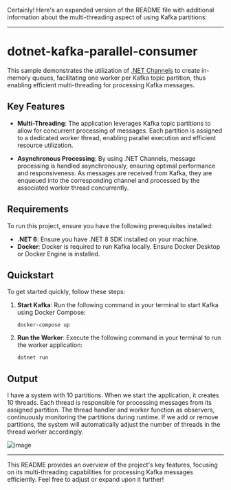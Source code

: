 Certainly! Here's an expanded version of the README file with additional information about the multi-threading aspect of using Kafka partitions:

---

# dotnet-kafka-parallel-consumer

This sample demonstrates the utilization of [.NET Channels](https://devblogs.microsoft.com/dotnet/an-introduction-to-system-threading-channels/) to create in-memory queues, facilitating one worker per Kafka topic partition, thus enabling efficient multi-threading for processing Kafka messages.

## Key Features

- **Multi-Threading**: The application leverages Kafka topic partitions to allow for concurrent processing of messages. Each partition is assigned to a dedicated worker thread, enabling parallel execution and efficient resource utilization.
  
- **Asynchronous Processing**: By using .NET Channels, message processing is handled asynchronously, ensuring optimal performance and responsiveness. As messages are received from Kafka, they are enqueued into the corresponding channel and processed by the associated worker thread concurrently.

## Requirements

To run this project, ensure you have the following prerequisites installed:

- **.NET 6**: Ensure you have .NET 8 SDK installed on your machine.
- **Docker**: Docker is required to run Kafka locally. Ensure Docker Desktop or Docker Engine is installed.

## Quickstart

To get started quickly, follow these steps:

1. **Start Kafka**:
   Run the following command in your terminal to start Kafka using Docker Compose:
   ```
   docker-compose up
   ```

2. **Run the Worker**:
   Execute the following command in your terminal to run the worker application:
   ```
   dotnet run
    ```

## Output 
I have a system with 10 partitions. When we start the application, it creates 10 threads. Each thread is responsible for processing messages from its assigned partition. The thread handler and worker function as observers, continuously monitoring the partitions during runtime. If we add or remove partitions, the system will automatically adjust the number of threads in the thread worker accordingly.

![image](https://github.com/m2sachinpatil/KafkaParallelConsumer/assets/51775632/3e1f501b-56aa-4391-bd90-2e48f2d695d2)

---

This README provides an overview of the project's key features, focusing on its multi-threading capabilities for processing Kafka messages efficiently. Feel free to adjust or expand upon it further!

